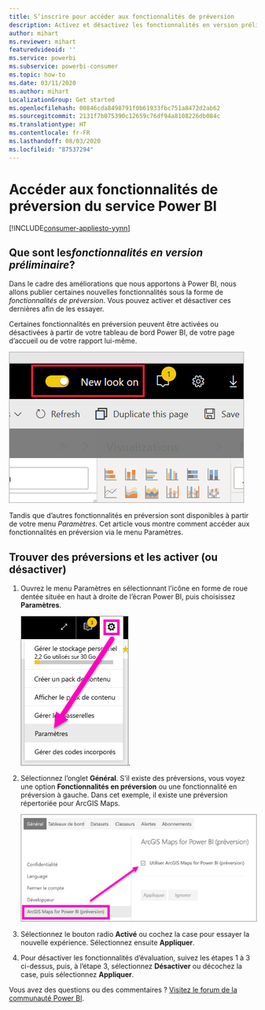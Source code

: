 ```yaml
---
title: S’inscrire pour accéder aux fonctionnalités de préversion
description: Activez et désactivez les fonctionnalités en version préliminaire de Power BI.
author: mihart
ms.reviewer: mihart
featuredvideoid: ''
ms.service: powerbi
ms.subservice: powerbi-consumer
ms.topic: how-to
ms.date: 03/11/2020
ms.author: mihart
LocalizationGroup: Get started
ms.openlocfilehash: 00846cda8498791f0b61933fbc751a8472d2ab62
ms.sourcegitcommit: 2131f7b075390c12659c76df94a8108226db084c
ms.translationtype: HT
ms.contentlocale: fr-FR
ms.lasthandoff: 08/03/2020
ms.locfileid: "87537294"
---
```

# <a name="opt-in-for-power-bi-service-preview-features"></a>Accéder aux fonctionnalités de préversion du service Power BI

[!INCLUDE[consumer-appliesto-yynn](../includes/consumer-appliesto-yynn.md)]

## <a name="what-are-preview-features"></a>Que sont les*fonctionnalités en version préliminaire*?
Dans le cadre des améliorations que nous apportons à Power BI, nous allons publier certaines nouvelles fonctionnalités sous la forme de *fonctionnalités de préversion*. Vous pouvez activer et désactiver ces dernières afin de les essayer.

Certaines fonctionnalités en préversion peuvent être activées ou désactivées à partir de votre tableau de bord Power BI, de votre page d’accueil ou de votre rapport lui-même.

   ![Bascule Nouvelle apparence](./media/end-user-preview-features/power-bi-toggle.png)

Tandis que d’autres fonctionnalités en préversion sont disponibles à partir de votre menu *Paramètres*. Cet article vous montre comment accéder aux fonctionnalités en préversion via le menu Paramètres.

## <a name="find-previews-and-turn-them-on-and-off"></a>Trouver des préversions et les activer (ou désactiver)
1. Ouvrez le menu Paramètres en sélectionnant l’icône en forme de roue dentée située en haut à droite de l’écran Power BI, puis choisissez **Paramètres**.
   
   ![menu Paramètres](./media/end-user-preview-features/power-bi-settings.png).
2. Sélectionnez l’onglet **Général**. S’il existe des préversions, vous voyez une option **Fonctionnalités en préversion** ou une fonctionnalité en préversion à gauche.  Dans cet exemple, il existe une préversion répertoriée pour ArcGIS Maps. 
   
   ![Onglet Général](./media/end-user-preview-features/power-bi-preview-esri.png)
3. Sélectionnez le bouton radio **Activé** ou cochez la case pour essayer la nouvelle expérience. Sélectionnez ensuite **Appliquer**.
4. Pour désactiver les fonctionnalités d’évaluation, suivez les étapes 1 à 3 ci-dessus, puis, à l’étape 3, sélectionnez **Désactiver** ou décochez la case, puis sélectionnez **Appliquer**.


Vous avez des questions ou des commentaires ? [Visitez le forum de la communauté Power BI](https://community.powerbi.com/t5/Navigation-Preview-Forum/bd-p/NavigationPreview).

